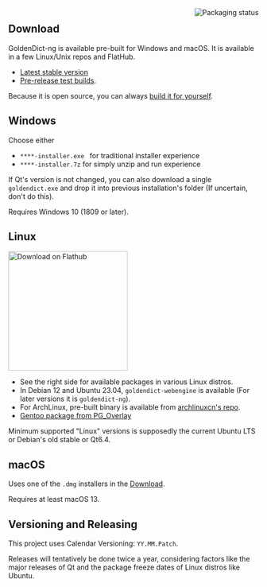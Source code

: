 <a href="https://repology.org/project/goldendict-ng/versions">
    <img src="https://repology.org/badge/vertical-allrepos/goldendict-ng.svg" alt="Packaging status" align="right">
</a>

## Download

GoldenDict-ng is available pre-built for Windows and macOS. It is available in a few Linux/Unix repos and FlatHub.

* [Latest stable version](https://github.com/xiaoyifang/goldendict/releases/latest) 
* [Pre-release test builds](https://github.com/xiaoyifang/goldendict/releases).

Because it is open source, you can always [build it for yourself](howto/build_from_source.md).

## Windows 

Choose either

* `****-installer.exe ` for traditional installer experience
* `****-installer.7z` for simply unzip and run experience

If Qt's version is not changed, you can also download a single `goldendict.exe` and drop it into previous installation's folder (If uncertain, don't do this).

Requires Windows 10 (1809 or later).

## Linux

<a href='https://flathub.org/apps/io.github.xiaoyifang.goldendict_ng'><img width='240' alt='Download on Flathub' src='https://dl.flathub.org/assets/badges/flathub-badge-en.svg'/></a>

* See the right side for available packages in various Linux distros.
* In Debian 12 and Ubuntu 23.04, `goldendict-webengine` is available (For later versions it is `goldendict-ng`).
* For ArchLinux, pre-built binary is available from [archlinuxcn's repo](https://github.com/archlinuxcn/repo/tree/master/archlinuxcn/goldendict-ng-git).
* [Gentoo package from PG_Overlay](https://gitlab.com/Perfect_Gentleman/PG_Overlay/-/tree/master/app-text/goldendict-ng)

Minimum supported "Linux" versions is supposedly the current Ubuntu LTS or Debian's old stable or Qt6.4.

## macOS

Uses one of the `.dmg` installers in the [Download](#download).

Requires at least macOS 13.

## Versioning and Releasing

This project uses Calendar Versioning: `YY.MM.Patch`.

Releases will tentatively be done twice a year, considering factors like the major releases of Qt and the package freeze dates of Linux distros like Ubuntu.